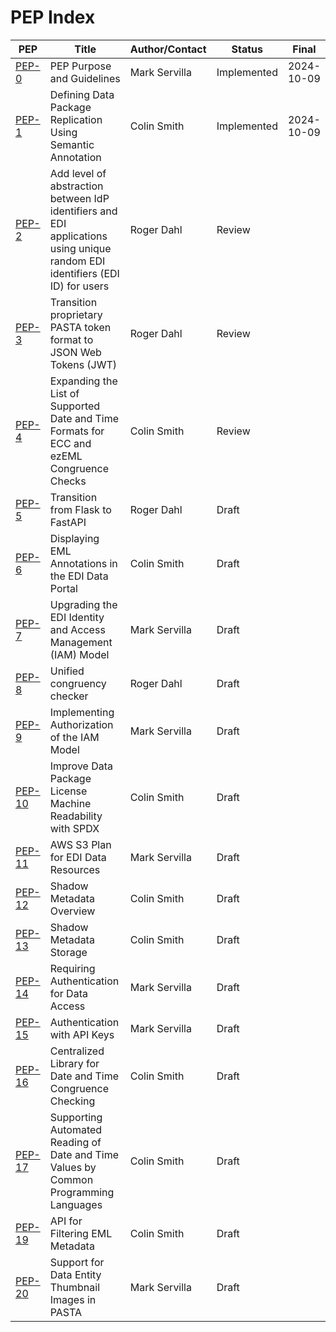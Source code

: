 # PEP Index

| PEP                      | Title                                                                                                                        | Author/Contact | Status      | Final      |
|--------------------------|------------------------------------------------------------------------------------------------------------------------------|----------------|-------------|------------|
| [PEP-0](peps/pep-0.md)   | PEP Purpose and Guidelines                                                                                                   | Mark Servilla  | Implemented | 2024-10-09 |
| [PEP-1](peps/pep-1.md)   | Defining Data Package Replication Using Semantic Annotation                                                                  | Colin Smith    | Implemented | 2024-10-09 |
| [PEP-2](peps/pep-2.md)   | Add level of abstraction between IdP identifiers and EDI applications using unique random EDI identifiers (EDI ID) for users | Roger Dahl     | Review      |            |
| [PEP-3](peps/pep-3.md)   | Transition proprietary PASTA token format to JSON Web Tokens (JWT)                                                           | Roger Dahl     | Review      |            |
| [PEP-4](peps/pep-4.md)   | Expanding the List of Supported Date and Time Formats for ECC and ezEML Congruence Checks                                    | Colin Smith    | Review      |            |
| [PEP-5](peps/pep-5.md)   | Transition from Flask to FastAPI                                                                                             | Roger Dahl     | Draft       |            |
| [PEP-6](peps/pep-6.md)   | Displaying EML Annotations in the EDI Data Portal                                                                            | Colin Smith    | Draft       |            |
| [PEP-7](peps/pep-7.md)   | Upgrading the EDI Identity and Access Management (IAM) Model                                                                 | Mark Servilla  | Draft       |            |
| [PEP-8](peps/pep-8.md)   | Unified congruency checker                                                                                                   | Roger Dahl     | Draft       |            |
| [PEP-9](peps/pep-9.md)   | Implementing Authorization of the IAM Model                                                                                  | Mark Servilla  | Draft       |            |
| [PEP-10](peps/pep-10.md) | Improve Data Package License Machine Readability with SPDX                                                                   | Colin Smith    | Draft       |            |
| [PEP-11](peps/pep-11.md) | AWS S3 Plan for EDI Data Resources                                                                                           | Mark Servilla  | Draft       |            |
| [PEP-12](peps/pep-12.md) | Shadow Metadata Overview                                                                                                     | Colin Smith    | Draft       |            |
| [PEP-13](peps/pep-13.md) | Shadow Metadata Storage                                                                                                      | Colin Smith    | Draft       |            |
| [PEP-14](peps/pep-14.md) | Requiring Authentication for Data Access                                                                                     | Mark Servilla  | Draft       |            |
| [PEP-15](peps/pep-15.md) | Authentication with API Keys                                                                                                 | Mark Servilla  | Draft       |            |
| [PEP-16](peps/pep-16.md) | Centralized Library for Date and Time Congruence Checking                                                                    | Colin Smith    | Draft       |            |
| [PEP-17](peps/pep-17.md) | Supporting Automated Reading of Date and Time Values by Common Programming Languages                                         | Colin Smith    | Draft       |            |
| [PEP-19](peps/pep-19.md) | API for Filtering EML Metadata                                                                                               | Colin Smith    | Draft       |            |
| [PEP-20](peps/pep-20.md) | Support for Data Entity Thumbnail Images in PASTA                                                                            | Mark Servilla  | Draft       |            |